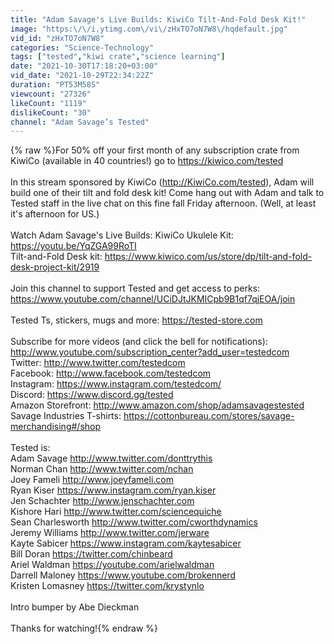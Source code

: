 ```yaml
---
title: "Adam Savage's Live Builds: KiwiCo Tilt-And-Fold Desk Kit!"
image: "https:\/\/i.ytimg.com\/vi\/zHxTO7oN7W8\/hqdefault.jpg"
vid_id: "zHxTO7oN7W8"
categories: "Science-Technology"
tags: ["tested","kiwi crate","science learning"]
date: "2021-10-30T17:18:20+03:00"
vid_date: "2021-10-29T22:34:22Z"
duration: "PT53M58S"
viewcount: "27326"
likeCount: "1119"
dislikeCount: "30"
channel: "Adam Savage’s Tested"
---
```

{% raw %}For 50% off your first month of any subscription crate from KiwiCo (available in 40 countries!) go to <a rel="nofollow" target="blank" href="https://kiwico.com/tested">https://kiwico.com/tested</a> <br /><br />In this stream sponsored by KiwiCo (<a rel="nofollow" target="blank" href="http://KiwiCo.com/tested),">http://KiwiCo.com/tested),</a> Adam will build one of their tilt and fold desk kit! Come hang out with Adam and talk to Tested staff in the live chat on this fine fall Friday afternoon. (Well, at least it's afternoon for US.) <br /><br />Watch Adam Savage's Live Builds: KiwiCo Ukulele Kit: <a rel="nofollow" target="blank" href="https://youtu.be/YqZGA99RoTI">https://youtu.be/YqZGA99RoTI</a><br />Tilt-and-Fold Desk kit: <a rel="nofollow" target="blank" href="https://www.kiwico.com/us/store/dp/tilt-and-fold-desk-project-kit/2919">https://www.kiwico.com/us/store/dp/tilt-and-fold-desk-project-kit/2919</a><br /><br />Join this channel to support Tested and get access to perks:<br /><a rel="nofollow" target="blank" href="https://www.youtube.com/channel/UCiDJtJKMICpb9B1qf7qjEOA/join">https://www.youtube.com/channel/UCiDJtJKMICpb9B1qf7qjEOA/join</a><br /><br />Tested Ts, stickers, mugs and more: <a rel="nofollow" target="blank" href="https://tested-store.com">https://tested-store.com</a><br /><br />Subscribe for more videos (and click the bell for notifications):  <a rel="nofollow" target="blank" href="http://www.youtube.com/subscription_center?add_user=testedcom">http://www.youtube.com/subscription_center?add_user=testedcom</a><br />Twitter: <a rel="nofollow" target="blank" href="http://www.twitter.com/testedcom">http://www.twitter.com/testedcom</a><br />Facebook: <a rel="nofollow" target="blank" href="http://www.facebook.com/testedcom">http://www.facebook.com/testedcom</a><br />Instagram: <a rel="nofollow" target="blank" href="https://www.instagram.com/testedcom/">https://www.instagram.com/testedcom/</a><br />Discord: <a rel="nofollow" target="blank" href="https://www.discord.gg/tested">https://www.discord.gg/tested</a><br />Amazon Storefront: <a rel="nofollow" target="blank" href="http://www.amazon.com/shop/adamsavagestested">http://www.amazon.com/shop/adamsavagestested</a><br />Savage Industries T-shirts: <a rel="nofollow" target="blank" href="https://cottonbureau.com/stores/savage-merchandising#/shop">https://cottonbureau.com/stores/savage-merchandising#/shop</a><br /><br />Tested is: <br />Adam Savage <a rel="nofollow" target="blank" href="http://www.twitter.com/donttrythis">http://www.twitter.com/donttrythis</a><br />Norman Chan <a rel="nofollow" target="blank" href="http://www.twitter.com/nchan">http://www.twitter.com/nchan</a><br />Joey Fameli <a rel="nofollow" target="blank" href="http://www.joeyfameli.com">http://www.joeyfameli.com</a><br />Ryan Kiser <a rel="nofollow" target="blank" href="https://www.instagram.com/ryan.kiser">https://www.instagram.com/ryan.kiser</a><br />Jen Schachter <a rel="nofollow" target="blank" href="http://www.jenschachter.com">http://www.jenschachter.com</a><br />Kishore Hari <a rel="nofollow" target="blank" href="http://www.twitter.com/sciencequiche">http://www.twitter.com/sciencequiche</a><br />Sean Charlesworth <a rel="nofollow" target="blank" href="http://www.twitter.com/cworthdynamics">http://www.twitter.com/cworthdynamics</a><br />Jeremy Williams <a rel="nofollow" target="blank" href="http://www.twitter.com/jerware">http://www.twitter.com/jerware</a><br />Kayte Sabicer <a rel="nofollow" target="blank" href="https://www.instagram.com/kaytesabicer">https://www.instagram.com/kaytesabicer</a><br />Bill Doran <a rel="nofollow" target="blank" href="https://twitter.com/chinbeard">https://twitter.com/chinbeard</a><br />Ariel Waldman <a rel="nofollow" target="blank" href="https://youtube.com/arielwaldman">https://youtube.com/arielwaldman</a><br />Darrell Maloney <a rel="nofollow" target="blank" href="https://www.youtube.com/brokennerd">https://www.youtube.com/brokennerd</a><br />Kristen Lomasney <a rel="nofollow" target="blank" href="https://twitter.com/krystynlo">https://twitter.com/krystynlo</a><br /><br />Intro bumper by Abe Dieckman<br /><br />Thanks for watching!{% endraw %}
